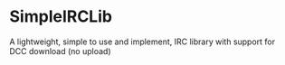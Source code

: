 # SimpleIRCLib
A lightweight, simple to use and implement, IRC library with support for DCC download (no upload)
